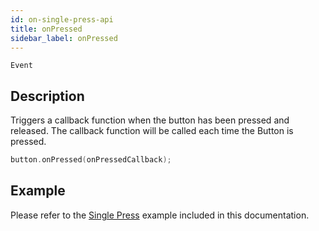 ```yaml
---
id: on-single-press-api
title: onPressed
sidebar_label: onPressed
---
```


`Event`

## Description

Triggers a callback function when the button has been pressed and released. The callback function will be called each time the Button is pressed.

```cpp
button.onPressed(onPressedCallback);
```

## Example

Please refer to the [Single Press](single-press-example) example included in this documentation.
